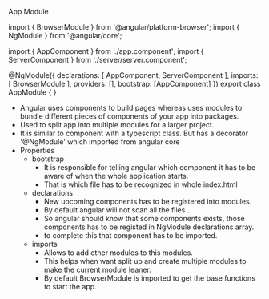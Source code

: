 App Module

import { BrowserModule } from '@angular/platform-browser';
import { NgModule } from '@angular/core';

import { AppComponent } from './app.component';
import { ServerComponent } from './server/server.component';

@NgModule({
  declarations: [
    AppComponent,
    ServerComponent
  ],
  imports: [
    BrowserModule
  ],
  providers: [],
  bootstrap: [AppComponent]
})
export class AppModule { }

-   Angular uses components to build pages whereas uses modules to bundle different pieces of components of your app into packages.
-   Used to split app into multiple modules for a larger project.
-   It is similar to component with a typescript class. But has a decorator '@NgModule' which imported from angular core
-   Properties
    -   bootstrap
        -   It is responsible for telling angular which component it has to be aware of when the whole application starts.
        -   That is which file has to be recognized in whole index.html
    -   declarations
        -   New upcoming components has to be registered into modules.
        -   By default angular will not scan all the files .
        -   So angular should know that some components exists, those components has to be registed in NgModule declarations array.
        -   to complete this that component has to be imported.
    -   imports
        -   Allows to add other modules to this modules.
        -   This helps when want split up and create multiple modules to make the current module leaner.
        -   By default BrowserModule is imported to get the base functions to start the app.